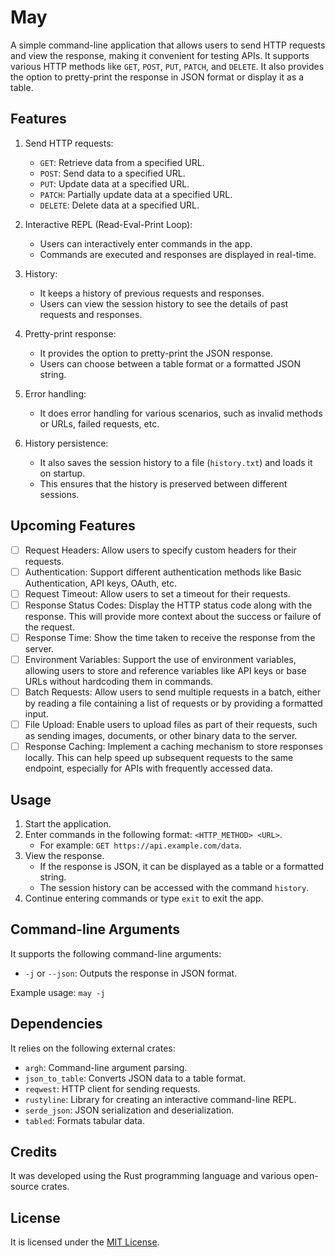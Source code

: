 # May

A simple command-line application that allows users to send HTTP requests and view the response, making it convenient for testing APIs. It supports various HTTP methods like `GET`, `POST`, `PUT`, `PATCH`, and `DELETE`. It also provides the option to pretty-print the response in JSON format or display it as a table.

## Features

1. Send HTTP requests:
   - `GET`: Retrieve data from a specified URL.
   - `POST`: Send data to a specified URL.
   - `PUT`: Update data at a specified URL.
   - `PATCH`: Partially update data at a specified URL.
   - `DELETE`: Delete data at a specified URL.

2. Interactive REPL (Read-Eval-Print Loop):
   - Users can interactively enter commands in the app.
   - Commands are executed and responses are displayed in real-time.

3. History:
   - It keeps a history of previous requests and responses.
   - Users can view the session history to see the details of past requests and responses.

4. Pretty-print response:
   - It provides the option to pretty-print the JSON response.
   - Users can choose between a table format or a formatted JSON string.

5. Error handling:
   - It does error handling for various scenarios, such as invalid methods or URLs, failed requests, etc.

6. History persistence:
   - It also saves the session history to a file (`history.txt`) and loads it on startup.
   - This ensures that the history is preserved between different sessions.

## Upcoming Features

- [ ] Request Headers: Allow users to specify custom headers for their requests.
- [ ] Authentication: Support different authentication methods like Basic Authentication, API keys, OAuth, etc.
- [ ] Request Timeout: Allow users to set a timeout for their requests.
- [ ] Response Status Codes: Display the HTTP status code along with the response. This will provide more context about the success or failure of the request.
- [ ] Response Time: Show the time taken to receive the response from the server.
- [ ] Environment Variables: Support the use of environment variables, allowing users to store and reference variables like API keys or base URLs without hardcoding them in commands.
- [ ] Batch Requests: Allow users to send multiple requests in a batch, either by reading a file containing a list of requests or by providing a formatted input.
- [ ] File Upload: Enable users to upload files as part of their requests, such as sending images, documents, or other binary data to the server.
- [ ] Response Caching: Implement a caching mechanism to store responses locally. This can help speed up subsequent requests to the same endpoint, especially for APIs with frequently accessed data.

## Usage

1. Start the application.
2. Enter commands in the following format: `<HTTP_METHOD> <URL>`.
   - For example: `GET https://api.example.com/data`.
3. View the response.
   - If the response is JSON, it can be displayed as a table or a formatted string.
   - The session history can be accessed with the command `history`.
4. Continue entering commands or type `exit` to exit the app.

## Command-line Arguments

It supports the following command-line arguments:

- `-j` or `--json`: Outputs the response in JSON format.

Example usage: `may -j`

## Dependencies

It relies on the following external crates:

- `argh`: Command-line argument parsing.
- `json_to_table`: Converts JSON data to a table format.
- `reqwest`: HTTP client for sending requests.
- `rustyline`: Library for creating an interactive command-line REPL.
- `serde_json`: JSON serialization and deserialization.
- `tabled`: Formats tabular data.

## Credits

It was developed using the Rust programming language and various open-source crates.

## License

It is licensed under the [MIT License](LICENSE).